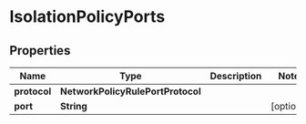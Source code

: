 

# IsolationPolicyPorts


## Properties

Name | Type | Description | Notes
------------ | ------------- | ------------- | -------------
**protocol** | **NetworkPolicyRulePortProtocol** |  | 
**port** | **String** |  |  [optional]



